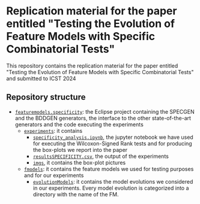 # Replication material for the paper entitled "Testing the Evolution of Feature Models with Specific Combinatorial Tests"

This repository contains the replication material for the paper entitled "Testing the Evolution of Feature Models with Specific Combinatorial Tests" and submitted to ICST 2024

## Repository structure

* [`featuremodels.specificity`](https://github.com/fmselab/ReplicationPackageICST2024/tree/main/featuremodels.specificity): the Eclipse project containing the SPECGEN and the BDDGEN generators, the interface to the other state-of-the-art generators and the code executing the experiments
  * [`experiments`](https://github.com/fmselab/ReplicationPackageICST2024/tree/main/featuremodels.specificity/experiments): it contains
    * [`specificity_analysis.ipynb`](https://github.com/fmselab/ReplicationPackageICST2024/blob/main/featuremodels.specificity/experiments/specificity_analysis.ipynb), the jupyter notebook we have used for executing the Wilcoxon-Signed Rank tests and for producing the box-plots we report into the paper
    * [`resultsSPECIFICITY.csv`](https://github.com/fmselab/ReplicationPackageICST2024/blob/main/featuremodels.specificity/experiments/resultsSPECIFICITY.csv), the output of the experiments
    * [`imgs`](https://github.com/fmselab/ReplicationPackageICST2024/tree/main/featuremodels.specificity/experiments/imgs), it contains the box-plot pictures
  * [`fmodels`](https://github.com/fmselab/ReplicationPackageICST2024/tree/main/featuremodels.specificity/fmodels): it contains the feature models we used for testing purposes and for our experiments
    * [`evolutionModels`](https://github.com/fmselab/ReplicationPackageICST2024/tree/main/featuremodels.specificity/fmodels/evolutionModels): it contains the model evolutions we considered in our experiments. Every model evolution is categorized into a directory with the name of the FM.  
